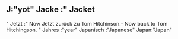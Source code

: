 J:"yot"
Jacke :"
Jacket
-
"
Jetzt :"
Now
Jetzt zurück zu Tom Hitchinson.- Now back to Tom Hitchingson.
"
Jahres :"year"
Japanisch :"Japanese"
Japan:"Japan"


